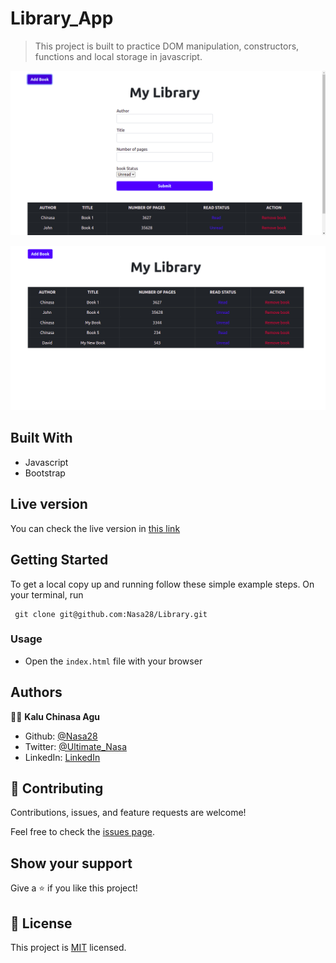 # Library_App

>This project is built to practice DOM manipulation, constructors, functions and local storage in javascript. 

![screenshot](assets/images/lib1.png)



![screenshot](assets/images/lib2.png)


## Built With

- Javascript
- Bootstrap

## Live version

You can check the live version in [this link](https://elastic-swirles-8b62fc.netlify.app/)

## Getting Started

To get a local copy up and running follow these simple example steps.
On your terminal, run 
```
 git clone git@github.com:Nasa28/Library.git

```


### Usage

- Open the `index.html` file with your browser

## Authors

👨‍💻 **Kalu Chinasa Agu**

- Github: [@Nasa28](https://github.com/Nasa28)
-  Twitter: [@Ultimate_Nasa](https://twitter.com/Ultimate_Nasa)
- LinkedIn: [LinkedIn](https://www.linkedin.com/in/kalu-chinasa-agu-a15080103/)


## 🤝 Contributing

Contributions, issues, and feature requests are welcome!

Feel free to check the [issues page](https://github.com/Nasa28/Library/issues).

## Show your support

Give a ⭐️ if you like this project!

## 📝 License

This project is [MIT](LICENSE) licensed.